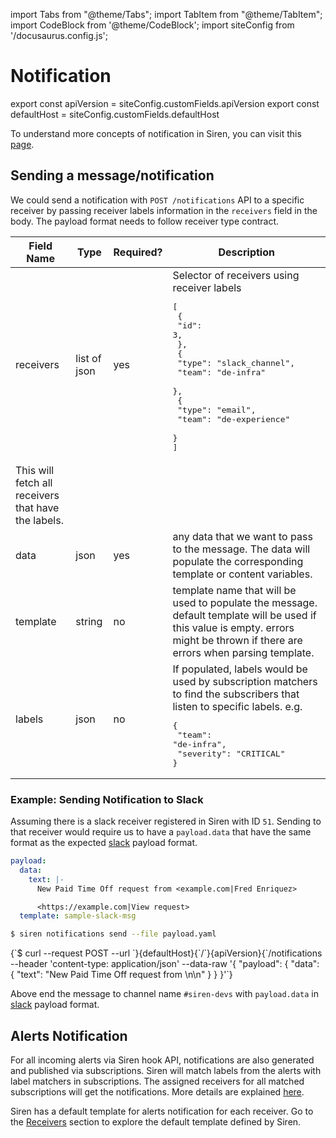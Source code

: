 import Tabs from "@theme/Tabs";
import TabItem from "@theme/TabItem";
import CodeBlock from '@theme/CodeBlock';
import siteConfig from '/docusaurus.config.js';

# Notification

export const apiVersion = siteConfig.customFields.apiVersion
export const defaultHost = siteConfig.customFields.defaultHost

To understand more concepts of notification in Siren, you can visit this [page](../concepts/notification.md).

## Sending a message/notification

We could send a notification with `POST /notifications` API to a specific receiver by passing receiver labels information in the `receivers` field in the body. The payload format needs to follow receiver type contract. 

| Field Name 	| Type 	| Required? 	| Description 	|
|---	|---	|---	|---	|
| receivers 	| list of json 	| yes 	| Selector of receivers using receiver labels <pre>[<br> {<br>   "id": 3,    <br>  },<br> {<br>   "type": "slack_channel",<br>   "team": "de-infra"<br> },<br> {<br>   "type": "email",<br>   "team": "de-experience" <br> }<br>]
</pre> This will fetch all receivers that have the labels. 	|
| data 	| json 	| yes 	| any data that we want to pass to the message. The data will populate the corresponding template or content variables. 	|
| template 	| string 	| no 	| template name that will be used to populate the message. default template will be used if this value is empty. errors might be thrown if there are errors when parsing template. 	|
| labels 	| json 	| no 	| If populated, labels would be used by subscription matchers to find the subscribers that listen to specific labels. e.g. <pre>{<br>  "team": "de-infra",<br>  "severity": "CRITICAL"<br>}</pre>	|


### Example: Sending Notification to Slack

Assuming there is a slack receiver registered in Siren with ID `51`. Sending to that receiver would require us to have a `payload.data` that have the same format as the expected [slack](../receivers/slack.md#message-payload) payload format.

```yaml title=payload.yaml
payload:
  data:
    text: |-
      New Paid Time Off request from <example.com|Fred Enriquez>

      <https://example.com|View request>
  template: sample-slack-msg
```

<Tabs groupId="api">
  <TabItem value="cli" label="CLI" default>

```bash
$ siren notifications send --file payload.yaml
```

  </TabItem>
  <TabItem value="http" label="HTTP">
    <CodeBlock className="language-bash">
    {`$ curl --request POST
  --url `}{defaultHost}{`/`}{apiVersion}{`/notifications
  --header 'content-type: application/json'
  --data-raw '{
    "payload": {
        "data": {
          "text": "New Paid Time Off request from <example.com|Fred Enriquez>\n\n<https://example.com|View request>"
        }
    }
}'`}
    </CodeBlock>
  </TabItem>
</Tabs>

Above end the message to channel name `#siren-devs` with `payload.data` in [slack](#slack) payload format.


## Alerts Notification

For all incoming alerts via Siren hook API, notifications are also generated and published via subscriptions. Siren will match labels from the alerts with label matchers in subscriptions. The assigned receivers for all matched subscriptions will get the notifications. More details are explained [here](./alert_history.md). 

Siren has a default template for alerts notification for each receiver. Go to the [Receivers](../receivers/slack.md#default-alert-template) section to explore the default template defined by Siren.